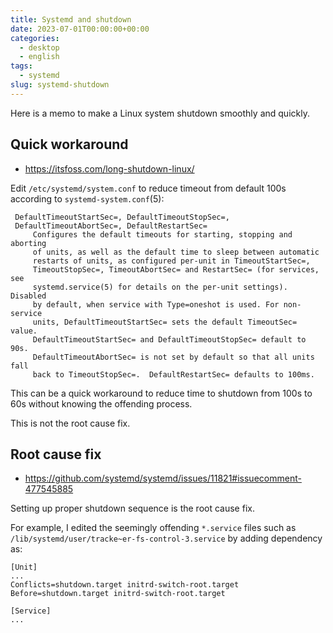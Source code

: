 ```yaml
---
title: Systemd and shutdown
date: 2023-07-01T00:00:00+00:00
categories:
  - desktop
  - english
tags:
  - systemd
slug: systemd-shutdown
---
```


Here is a memo to make a Linux system shutdown smoothly and quickly.

## Quick workaround

- https://itsfoss.com/long-shutdown-linux/

Edit `/etc/systemd/system.conf` to reduce timeout from default 100s according to
`systemd-system.conf`(5):

```
 DefaultTimeoutStartSec=, DefaultTimeoutStopSec=,
 DefaultTimeoutAbortSec=, DefaultRestartSec=
     Configures the default timeouts for starting, stopping and aborting
     of units, as well as the default time to sleep between automatic
     restarts of units, as configured per-unit in TimeoutStartSec=,
     TimeoutStopSec=, TimeoutAbortSec= and RestartSec= (for services, see
     systemd.service(5) for details on the per-unit settings). Disabled
     by default, when service with Type=oneshot is used. For non-service
     units, DefaultTimeoutStartSec= sets the default TimeoutSec= value.
     DefaultTimeoutStartSec= and DefaultTimeoutStopSec= default to 90s.
     DefaultTimeoutAbortSec= is not set by default so that all units fall
     back to TimeoutStopSec=.  DefaultRestartSec= defaults to 100ms.
```

This can be a quick workaround to reduce time to shutdown from 100s to 60s
without knowing the offending process.

This is not the root cause fix.

## Root cause fix

- https://github.com/systemd/systemd/issues/11821#issuecomment-477545885

Setting up proper shutdown sequence is the root cause fix.

<!--
XXX untested
You can find offending systemd service file by running the following shell
script:
```sh
#!/bin/sh -e
find /usr/lib/systemd/system/*.service -type f | \
xargs grep --files-with-matches DefaultDependencies=no | \
xargs grep --files-with-matches Conflicts=.*shutdown.target | \
xargs grep --files-without-match Before=.*shutdown.target
```
-->

For example, I edited the seemingly offending `*.service` files such as
`/lib/systemd/user/tracke~er-fs-control-3.service` by adding dependency as:
```
[Unit]
...
Conflicts=shutdown.target initrd-switch-root.target
Before=shutdown.target initrd-switch-root.target

[Service]
...
```

<!-- vim: set sw=4 sts=4 ai si et tw=79 ft=markdown: -->
